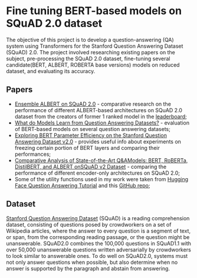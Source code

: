 # Fine tuning BERT-based models on SQuAD 2.0 dataset
The objective of this project is to develop a question-answering (QA) system using Transformers for the Stanford Question Answering Dataset (SQuAD) 2.0. The project involved researching existing papers on the subject, pre-processing the SQuAD 2.0 dataset, fine-tuning several candidate(BERT, ALBERT, ROBERTA base versions) models on reduced dataset, and evaluating its accuracy.
## Papers
* [Ensemble ALBERT on SQuAD 2.0](https://arxiv.org/abs/2110.09665) - comparative research on the performance of different ALBERT-based architectures on SQuAD 2.0 dataset from the creators of former 1 ranked model in the [leaderboard](https://paperswithcode.com/sota/question-answering-on-squad20);
* [What do Models Learn from Question Answering Datasets?](https://arxiv.org/abs/2004.03490) - evaluation of BERT-based models on several question answering datasets;
* [Exploring BERT Parameter Efficiency on the Stanford Question Answering Dataset v2.0](https://arxiv.org/pdf/2002.10670) - provides useful info about experiments on freezing certain portion of BERT layers and comparing their performances;
* [Comparative Analysis of State-of-the-Art Q\&AModels: BERT, RoBERTa, DistilBERT, and ALBERT onSQuAD v2 Dataset](https://www.researchsquare.com/article/rs-3956898/v1) - comparing the performance of different encoder-only architectures on SQuAD 2.0;
* Some of the utility functions used in my work were taken from [Hugging Face Question Answering Tutorial](https://huggingface.co/learn/nlp-course/chapter7/7?fw=pt) and this [GitHub repo](https://github.com/e-tweedy/roberta-qa-squad2/blob/main/README.md);
## Dataset
[Stanford Question Answering Dataset](https://rajpurkar.github.io/SQuAD-explorer/) (SQuAD) is a reading comprehension dataset, consisting of questions posed by crowdworkers on a set of Wikipedia articles, where the answer to every question is a segment of text, or span, from the corresponding reading passage, or the question might be unanswerable.
SQuAD2.0 combines the 100,000 questions in SQuAD1.1 with over 50,000 unanswerable questions written adversarially by crowdworkers to look similar to answerable ones. To do well on SQuAD2.0, systems must not only answer questions when possible, but also determine when no answer is supported by the paragraph and abstain from answering.
